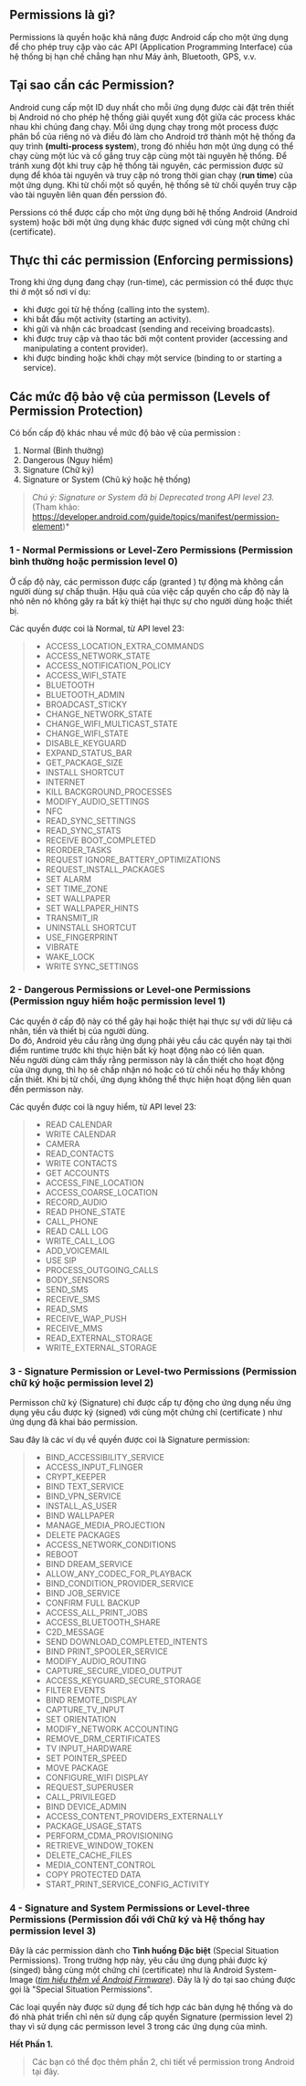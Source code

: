 ## Permissions là gì?
Permissions là quyền hoặc khả năng được Android cấp cho một ứng dụng để cho phép truy cập vào các API (Application Programming Interface) của hệ thống bị hạn chế chẳng hạn như Máy ảnh, Bluetooth, GPS, v.v.

## Tại sao cần các Permission?
Android cung cấp một ID duy nhất cho mỗi ứng dụng được cài đặt trên thiết bị Android nó cho phép hệ thống giải quyết xung đột giữa các process khác nhau khi chúng đang chạy. Mỗi ứng dụng chạy trong một process được phân bổ của riêng nó và điều đó làm cho Android trở thành một hệ thống đa quy trình **(multi-process system**), trong đó nhiều hơn một ứng dụng có thể chạy cùng một lúc và cố gắng truy cập cùng một tài nguyên hệ thống. Để tránh xung đột khi truy cập hệ thống tài nguyên, các permission được sử dụng để khóa tài nguyên và truy cập nó trong thời gian chạy (**run time**) của một ứng dụng. 
Khi từ chối một số quyền, hệ thống sẽ từ chối quyền truy cập vào tài nguyên liên quan đến perssion đó. 

Perssions có thể được cấp cho một ứng dụng bởi hệ thống Android (Android system) hoặc bởi một ứng dụng khác được signed với cùng một chứng chỉ (certificate).

## Thực thi các permission (Enforcing permissions)
Trong khi ứng dụng đang chạy (run-time), các permission có thể được thực thi ở một số nơi ví dụ:

* khi được gọi từ hệ thống (calling into the system).
* khi bắt đầu một activity (starting an activity).
* khi gửi và nhận các broadcast (sending and receiving broadcasts).
* khi được truy cập và thao tác bởi một content provider (accessing and manipulating a content provider).
* khi được binding hoặc khởi chạy một service (binding to or starting a service).


## Các mức độ bảo vệ của permisson (Levels of Permission Protection)


Có bốn cấp độ khác nhau về mức độ bảo vệ của permission :
 1. Normal (Bình thường)
 2. Dangerous (Nguy hiểm)
 3. Signature (Chữ ký)
 4. Signature or System (Chũ ký hoặc hệ thống)
> *Chú ý: Signature or System đã bị Deprecated trong API level 23.*<br>
(Tham khảo: https://developer.android.com/guide/topics/manifest/permission-element)*

### 1 - Normal Permissions or Level-Zero Permissions (Permission bình thường hoặc permission level 0)

Ở cấp độ này, các permisson được cấp (granted ) tự động mà không cần người dùng sự chấp thuận. Hậu quả của việc cấp quyền cho cấp độ này là nhỏ nên nó không gây ra bất kỳ thiệt hại thực sự cho người dùng hoặc thiết bị.

Các quyền được coi là Normal, từ API level 23:
> * ACCESS_LOCATION_EXTRA_COMMANDS
> * ACCESS_NETWORK_STATE
> * ACCESS_NOTIFICATION_POLICY
> * ACCESS_WIFI_STATE
> * BLUETOOTH
> * BLUETOOTH_ADMIN
> * BROADCAST_STICKY
> * CHANGE_NETWORK_STATE
> * CHANGE_WIFI_MULTICAST_STATE
> * CHANGE_WIFI_STATE
> * DISABLE_KEYGUARD
> * EXPAND_STATUS_BAR
> * GET_PACKAGE_SIZE
> * INSTALL SHORTCUT
> * INTERNET
> * KILL BACKGROUND_PROCESSES
> * MODIFY_AUDIO_SETTINGS
> * NFC
> * READ_SYNC_SETTINGS
> * READ_SYNC_STATS
> * RECEIVE BOOT_COMPLETED
> * REORDER_TASKS
> * REQUEST IGNORE_BATTERY_OPTIMIZATIONS
> * REQUEST_INSTALL_PACKAGES
> * SET ALARM
> * SET TIME_ZONE
> * SET WALLPAPER
> * SET WALLPAPER_HINTS
> * TRANSMIT_IR
> * UNINSTALL SHORTCUT
> * USE_FINGERPRINT
> * VIBRATE
> * WAKE_LOCK
> * WRITE SYNC_SETTINGS

### 2 - Dangerous Permissions or Level-one Permissions (Permission nguy hiểm hoặc permission level 1)

Các quyền ở cấp độ này có thể gây hại hoặc thiệt hại thực sự với dữ liệu cá nhân, tiền và thiết bị của người dùng.<br> Do đó, Android yêu cầu rằng ứng dụng phải yêu cầu các quyền này tại thời điểm runtime trước khi thực hiện bất kỳ hoạt động nào có liên quan.<br> 
Nếu người dùng cảm thấy rằng permisson này là cần thiết cho hoạt động của ứng dụng, thì họ sẽ chấp nhận nó hoặc có từ chối nếu họ thấy không cần thiết. Khi bị từ chối, ứng dụng không thể thực hiện hoạt động liên quan đến permisson này.

Các quyền được coi là nguy hiểm, từ API level 23:
> * READ CALENDAR
> * WRITE CALENDAR
> * CAMERA
> * READ_CONTACTS
> * WRITE CONTACTS
> * GET ACCOUNTS
> * ACCESS_FINE_LOCATION
> * ACCESS_COARSE_LOCATION
> * RECORD_AUDIO
> * READ PHONE_STATE
> * CALL_PHONE
> * READ CALL LOG
> * WRITE_CALL_LOG
> * ADD_VOICEMAIL
> * USE SIP
> * PROCESS_OUTGOING_CALLS
> * BODY_SENSORS
> * SEND_SMS
> * RECEIVE_SMS
> * READ_SMS
> * RECEIVE_WAP_PUSH
> * RECEIVE_MMS
> * READ_EXTERNAL_STORAGE
> * WRITE_EXTERNAL_STORAGE

### 3 - Signature Permission or Level-two Permissions (Permission chữ ký hoặc permission level 2) 
Permisson chữ ký (Signature) chỉ được cấp tự động cho ứng dụng nếu ứng dụng yêu cầu được ký (signed) với cùng một chứng chỉ (certificate ) như ứng dụng đã khai báo permission.

Sau đây là các ví dụ về quyền được coi là Signature permission:
> * BIND_ACCESSIBILITY_SERVICE
> * ACCESS_INPUT_FLINGER
> * CRYPT_KEEPER
> * BIND TEXT_SERVICE
> * BIND_VPN_SERVICE
> * INSTALL_AS_USER
> * BIND WALLPAPER
> * MANAGE_MEDIA_PROJECTION
> * DELETE PACKAGES
> * ACCESS_NETWORK_CONDITIONS
> * REBOOT
> * BIND DREAM_SERVICE
> * ALLOW_ANY_CODEC_FOR_PLAYBACK
> * BIND_CONDITION_PROVIDER_SERVICE
> * BIND JOB_SERVICE
> * CONFIRM FULL BACKUP
> * ACCESS_ALL_PRINT_JOBS
> * ACCESS_BLUETOOTH_SHARE
> * C2D_MESSAGE
> * SEND DOWNLOAD_COMPLETED_INTENTS
> * BIND PRINT_SPOOLER_SERVICE
> * MODIFY_AUDIO_ROUTING
> * CAPTURE_SECURE_VIDEO_OUTPUT
> * ACCESS_KEYGUARD_SECURE_STORAGE
> * FILTER EVENTS
> * BIND REMOTE_DISPLAY
> * CAPTURE_TV_INPUT
> * SET ORIENTATION
> * MODIFY_NETWORK ACCOUNTING
> * REMOVE_DRM_CERTIFICATES
> * TV INPUT_HARDWARE
> * SET POINTER_SPEED
> * MOVE PACKAGE
> * CONFIGURE_WIFI DISPLAY
> * REQUEST_SUPERUSER
> * CALL_PRIVILEGED
> * BIND DEVICE_ADMIN
> * ACCESS_CONTENT_PROVIDERS_EXTERNALLY
> * PACKAGE_USAGE_STATS
> * PERFORM_CDMA_PROVISIONING
> * RETRIEVE_WINDOW_TOKEN
> * DELETE_CACHE_FILES
> * MEDIA_CONTENT_CONTROL
> * COPY PROTECTED DATA
> * START_PRINT_SERVICE_CONFIG_ACTIVITY
                                      
### 4 - Signature and System Permissions or Level-three Permissions (Permission đối với Chữ ký và Hệ thống hay permission level 3)
Đây là các permission dành cho **Tình huống Đặc biệt** (Special Situation Permissions). Trong trường hợp này, yêu cầu ứng dụng phải được ký (singed) bằng cùng một chứng chỉ (certificate) như là Android System-Image ([*tìm hiểu thêm về Android Firmware*](https://code.tutsplus.com/vi/articles/an-introduction-to-android-firmware--cms-26791)). Đây là lý do tại sao chúng được gọi là "Special Situation Permissions".<br>

Các loại quyền này được sử dụng để tích hợp các bản dựng hệ thống và do đó nhà phát triển chỉ nên sử dụng cấp quyền Signature (permission level 2) thay vì sử dụng các permisson level 3 trong các ứng dụng của mình.


 **Hết Phần 1.**<br>

> Các bạn có thể đọc thêm phần 2, chi tiết về permission trong Android tại đây.